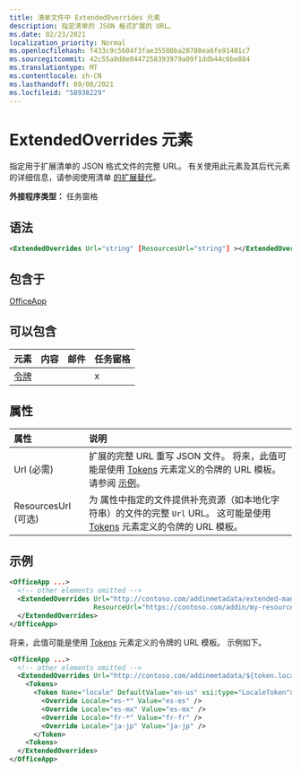 ```yaml
---
title: 清单文件中 ExtendedOverrides 元素
description: 指定清单的 JSON 格式扩展的 URL。
ms.date: 02/23/2021
localization_priority: Normal
ms.openlocfilehash: f433c9c5604f3fae35580ba20780ea6fe91401c7
ms.sourcegitcommit: 42c55a8d8e0447258393979a09f1ddb44c6be884
ms.translationtype: MT
ms.contentlocale: zh-CN
ms.lasthandoff: 09/08/2021
ms.locfileid: "58938229"
---
```

# <a name="extendedoverrides-element"></a>ExtendedOverrides 元素

指定用于扩展清单的 JSON 格式文件的完整 URL。 有关使用此元素及其后代元素的详细信息，请参阅使用清单 [的扩展替代](../../develop/extended-overrides.md)。

**外接程序类型：** 任务窗格

## <a name="syntax"></a>语法

```XML
<ExtendedOverrides Url="string" [ResourcesUrl="string"] ></ExtendedOverrides>
```

## <a name="contained-in"></a>包含于

[OfficeApp](officeapp.md)

## <a name="can-contain"></a>可以包含

|元素|内容|邮件|任务窗格|
|:-----|:-----|:-----|:-----|
|[令牌](tokens.md)|||x|

## <a name="attributes"></a>属性

|属性|说明|
|:-----|:-----|
|Url (必需) | 扩展的完整 URL 重写 JSON 文件。 将来，此值可能是使用 [Tokens](tokens.md) 元素定义的令牌的 URL 模板。 请参阅 [示例](#examples)。|
|ResourcesUrl (可选)  | 为 属性中指定的文件提供补充资源（如本地化字符串）的文件的完整 `Url` URL。 这可能是使用 [Tokens](tokens.md) 元素定义的令牌的 URL 模板。|

## <a name="examples"></a>示例

```XML
<OfficeApp ...>
  <!-- other elements omitted -->
  <ExtendedOverrides Url="http://contoso.com/addinmetadata/extended-manifest-overrides.json"
                     ResourceUrl="https://contoso.com/addin/my-resources.json">
  </ExtendedOverrides>
</OfficeApp>
```

将来，此值可能是使用 [Tokens](tokens.md) 元素定义的令牌的 URL 模板。 示例如下。

```XML
<OfficeApp ...>
  <!-- other elements omitted -->
  <ExtendedOverrides Url="http://contoso.com/addinmetadata/${token.locale}/extended-manifest-overrides.json">
    <Tokens>
      <Token Name="locale" DefaultValue="en-us" xsi:type="LocaleToken">
        <Override Locale="es-*" Value="es-es" />
        <Override Locale="es-mx" Value="es-mx" />
        <Override Locale="fr-*" Value="fr-fr" />
        <Override Locale="ja-jp" Value="ja-jp" />
      </Token>
    <Tokens>
  </ExtendedOverrides>
</OfficeApp>
```
